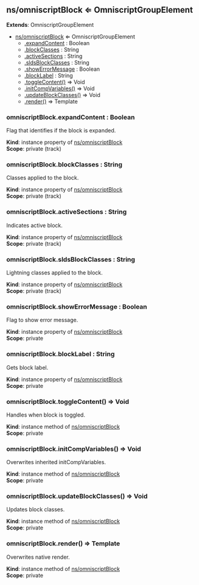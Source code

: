 ## ns/omniscriptBlock ⇐ OmniscriptGroupElement

**Extends**: OmniscriptGroupElement

- [ns/omniscriptBlock](#markdown-header-nsomniscriptblock-omniscriptgroupelement) ⇐ OmniscriptGroupElement
  - [.expandContent](#markdown-header-omniscriptblockexpandcontent-boolean) : Boolean
  - [.blockClasses](#markdown-header-omniscriptblockblockclasses-string) : String
  - [.activeSections](#markdown-header-omniscriptblockactivesections-string) : String
  - [.sldsBlockClasses](#markdown-header-omniscriptblocksldsblockclasses-string) : String
  - [.showErrorMessage](#markdown-header-omniscriptblockshowerrormessage-boolean) : Boolean
  - [.blockLabel](#markdown-header-omniscriptblockblocklabel-string) : String
  - [.toggleContent()](#markdown-header-omniscriptblocktogglecontent-void) ⇒ Void
  - [.initCompVariables()](#markdown-header-omniscriptblockinitcompvariables-void) ⇒ Void
  - [.updateBlockClasses()](#markdown-header-omniscriptblockupdateblockclasses-void) ⇒ Void
  - [.render()](#markdown-header-omniscriptblockrender-template) ⇒ Template

### omniscriptBlock.expandContent : Boolean

Flag that identifies if the block is expanded.

**Kind**: instance property of [ns/omniscriptBlock](#markdown-header-nsomniscriptblock-omniscriptgroupelement)  
**Scope**: private (track)

### omniscriptBlock.blockClasses : String

Classes applied to the block.

**Kind**: instance property of [ns/omniscriptBlock](#markdown-header-nsomniscriptblock-omniscriptgroupelement)  
**Scope**: private (track)

### omniscriptBlock.activeSections : String

Indicates active block.

**Kind**: instance property of [ns/omniscriptBlock](#markdown-header-nsomniscriptblock-omniscriptgroupelement)  
**Scope**: private (track)

### omniscriptBlock.sldsBlockClasses : String

Lightning classes applied to the block.

**Kind**: instance property of [ns/omniscriptBlock](#markdown-header-nsomniscriptblock-omniscriptgroupelement)  
**Scope**: private (track)

### omniscriptBlock.showErrorMessage : Boolean

Flag to show error message.

**Kind**: instance property of [ns/omniscriptBlock](#markdown-header-nsomniscriptblock-omniscriptgroupelement)  
**Scope**: private

### omniscriptBlock.blockLabel : String

Gets block label.

**Kind**: instance property of [ns/omniscriptBlock](#markdown-header-nsomniscriptblock-omniscriptgroupelement)  
**Scope**: private

### omniscriptBlock.toggleContent() ⇒ Void

Handles when block is toggled.

**Kind**: instance method of [ns/omniscriptBlock](#markdown-header-nsomniscriptblock-omniscriptgroupelement)  
**Scope**: private

### omniscriptBlock.initCompVariables() ⇒ Void

Overwrites inherited initCompVariables.

**Kind**: instance method of [ns/omniscriptBlock](#markdown-header-nsomniscriptblock-omniscriptgroupelement)  
**Scope**: private

### omniscriptBlock.updateBlockClasses() ⇒ Void

Updates block classes.

**Kind**: instance method of [ns/omniscriptBlock](#markdown-header-nsomniscriptblock-omniscriptgroupelement)  
**Scope**: private

### omniscriptBlock.render() ⇒ Template

Overwrites native render.

**Kind**: instance method of [ns/omniscriptBlock](#markdown-header-nsomniscriptblock-omniscriptgroupelement)  
**Scope**: private
